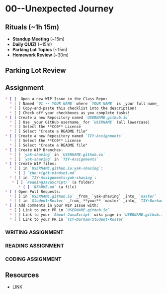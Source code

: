 # 00--Unexpected Journey

## Rituals (~1h 15m)

* **Standup Meeting** (~15m)
* **Daily QUIZ!** (~15m)
* **Parking Lot Topics** (~15m)
* **Homework Review** (~30m)

## Parking Lot Review

## Assignment

```markdown
* [ ]  Open a new WIP Issue in the Class Repo:
  * [ ] Named `01 -- YOUR NAME` where `YOUR NAME` is _your full name_
  * [ ] Copy-and-paste this checklist into the description!
  * [ ] Check off your checkboxes as you complete tasks!
* [ ] Create a new Repository named `USERNAME.github.io`
  * [ ] Use _your GitHub username_ for `USERNAME` (all lowercase)
  * [ ] Select the **CC0** License
  * [ ] Select "Create a README file"
* [ ] Create a new Repository named `TIY-Assignments`
  * [ ] Select the **CC0** License
  * [ ] Select "Create a README file"
* [ ] Create WIP Branches:
  * [ ] `yak-shaving` in `USERNAME.github.io`
  * [ ] `yak-shaving` in `TIY-Assignments`
* [ ] Create WIP files:
  * [ ] in `USERNAME.github.io:yak-shaving`:
    * [ ] `the-right-mindset.md`
  * [ ] in `TIY-Assignments:yak-shaving`:
   * [ ] `ReadingJavaScript/` (a folder)
      * [ ] `README.md` (a file)
* [ ] Open Pull Requests:
  * [ ] in `USERNAME.github.io` _from_ `yak-shaving` _into_ `master`
  * [ ] in `Student-Roster` _from_ **your** `master` _into_ `TIY-Durham:master`
* [ ] Add comments in your WIP Issue with:
  * [ ] Link to your PR in `USERNAME.github.io`
  * [ ] Link to your `About JavaScript` wiki page in `USERNAME.github.io`
  * [ ] Link to your PR in `TIY-Durham/Student-Roster`
```

### WRITING ASSIGNMENT

### READING ASSIGNMENT

### CODING ASSIGNMENT

## Resources

* LINK
